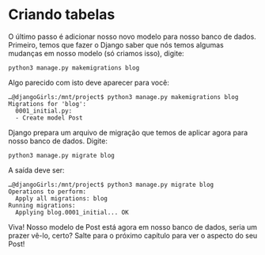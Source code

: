 # Criando tabelas

O último passo é adicionar nosso novo modelo para nosso banco de dados. Primeiro, temos que fazer o Django saber que nós temos algumas mudanças em nosso modelo \(só criamos isso\), digite:

```text
python3 manage.py makemigrations blog
```

Algo parecido com isto deve aparecer para você:

```text
…@djangoGirls:/mnt/project$ python3 manage.py makemigrations blog
Migrations for 'blog':
  0001_initial.py:
  - Create model Post
```

Django prepara um arquivo de migração que temos de aplicar agora para nosso banco de dados. Digite:

```text
python3 manage.py migrate blog
```

A saída deve ser:

```text
…@djangoGirls:/mnt/project$ python3 manage.py migrate blog
Operations to perform:
  Apply all migrations: blog
Running migrations:
  Applying blog.0001_initial... OK
```

Viva! Nosso modelo de Post está agora em nosso banco de dados, seria um prazer vê-lo, certo? Salte para o próximo capítulo para ver o aspecto do seu Post!

